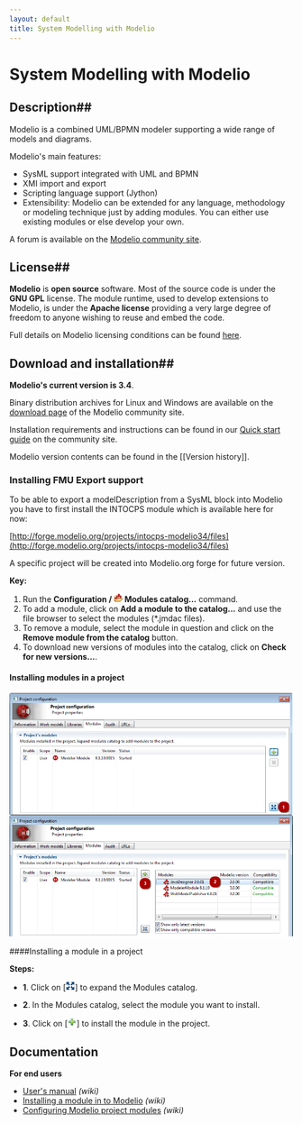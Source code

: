 ```yaml
---
layout: default
title: System Modelling with Modelio
---
```





# System Modelling with Modelio

## Description##

Modelio is a combined UML/BPMN modeler supporting a wide range of models and diagrams.

Modelio's main features:

* SysML support integrated with UML and BPMN
* XMI import and export
* Scripting language support (Jython)
* Extensibility: Modelio can be extended for any language, methodology or modeling technique just by adding modules. You can either use existing modules or else develop your own.


A forum is available on the [Modelio community site](http://www.modelio.org/forum/index.html).

## License##
**Modelio** is **open source** software. Most of the source code is under the **GNU GPL** license. The module runtime, used to develop extensions to Modelio, is under the **Apache license** providing a very large degree of freedom to anyone wishing to reuse and embed the code.

Full details on Modelio licensing conditions can be found [here](http://www.modelio.org/about-modelio/license.html).

## Download and installation##

**Modelio's current version is 3.4**.

Binary distribution archives for Linux and Windows are available on the [download page](http://www.modelio.org/downloads/download-modelio.html) of the Modelio community site.

Installation requirements and instructions can be found in our [Quick start guide](http://www.modelio.org/documentation/installation.html) on the community site.

Modelio version contents can be found in the [[Version history]].

### Installing FMU Export support

To be able to export a modelDescription from a SysML block into Modelio you have to first install the INTOCPS module which is available here for now:

[http://forge.modelio.org/projects/intocps-modelio34/files](http://forge.modelio.org/projects/intocps-modelio34/files)

A specific project will be created into Modelio.org forge for future version.

**Key:**

1. Run the **Configuration / ![2] Modules catalog...** command.
2. To add a module, click on **Add a module to the catalog...** and use the file browser to select the modules (*.jmdac files).
3. To remove a module, select the module in question and click on the **Remove module from the catalog** button.
4. To download new versions of modules into the catalog, click on **Check for new versions...**.

#### Installing modules in a project

![3]

####Installing a module in a project

**Steps:**

* **1**. Click on [![4]] to expand the Modules catalog.
* **2**. In the Modules catalog, select the module you want to install.
* **3**. Click on [![5]] to install the module in the project.

   [1]: module_catalog.png
   [2]: modulecatalog.png
   [3]: en-installingmodules.png
   [4]: maximize.png
   [5]: add.png

## Documentation

**For end users**

* [User's manual](http://forge.modelio.org/projects/modelio3-usermanual-english-300/wiki) *(wiki)*
* [Installing a module in to Modelio](http://forge.modelio.org/projects/modelio3-usermanual-english-330/wiki/Modeler-_modeler_modelio_settings_modules_catalog) *(wiki)*
* [Configuring Modelio project modules](http://forge.modelio.org/projects/modelio3-usermanual-english-330/wiki/Modeler-_modeler_managing_projects_configuring_project_modules) *(wiki)*
